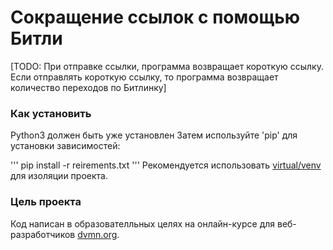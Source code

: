 # Сокращение ссылок с помощью Битли

[TODO: При отправке ссылки, программа возвращает короткую ссылку. Если отправлять короткую ссылку, то программа возвращает количество переходов по Битлинку]

### Как установить 

Python3 должен быть уже установлен
Затем используйте 'pip' для установки зависимостей:

'''
pip install -r reirements.txt
'''
Рекомендуется использовать [virtual/venv](https://docs.python.org/3/library/venv.html) для изоляции проекта.

### Цель проекта

Код написан в образователльных целях на онлайн-курсе для веб-разработчиков [dvmn.org](https://dvmn.org/).
